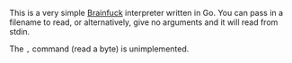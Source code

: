 This is a very simple [Brainfuck](http://en.wikipedia.org/wiki/Brainfuck) interpreter written in Go. You can
pass in a filename to read, or alternatively, give no arguments and it will read from stdin.

The `,` command (read a byte) is unimplemented.

